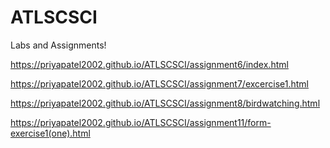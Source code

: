 # ATLSCSCI

Labs and Assignments!


https://priyapatel2002.github.io/ATLSCSCI/assignment6/index.html


https://priyapatel2002.github.io/ATLSCSCI/assignment7/excercise1.html

https://priyapatel2002.github.io/ATLSCSCI/assignment8/birdwatching.html

https://priyapatel2002.github.io/ATLSCSCI/assignment11/form-exercise1(one).html
